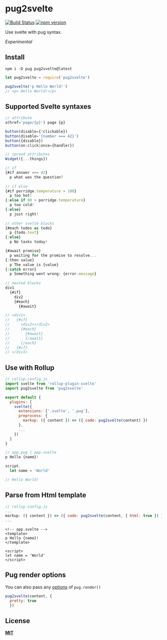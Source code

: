 # pug2svelte
[![Build Status](https://travis-ci.org/pynnl/pug2svelte.svg?branch=master)](https://travis-ci.org/pynnl/pug2svelte)
[![npm version](https://badge.fury.io/js/pug2svelte.svg)](https://badge.fury.io/js/pug2svelte)

Use svelte with pug syntax.

*Experimental*

## Install
```
npm i -D pug pug2svelte@latest
```
```javascript
let pug2svelte = require('pug2svelte')

pug2svelte('p Hello World!')
// <p> Hello World!</p>
```
## Supported Svelte syntaxes
```javascript
// attribute
a(href='page/{p}') page {p}

button(disable={!clickable})
button(disable='{number === 42}')
button({disable})
button(on:click|once={handler})

// spread attributes
Widget({...things})

// if
{#if answer === 42}
  p what was the question?
  
// if else
{#if porridge.temperature > 100}
  p too hot!
{:else if 80 > porridge.temperature}
  p too cold!
{:else}
  p just right!
  
// other svelte blocks
{#each todos as todo}
  p {todo.text}
{:else}
  p No tasks today!

{#await promise}
  p waiting for the promise to resolve...
{:then value}
  p The value is {value}
{:catch error}
  p Something went wrong: {error.message}
  
// nested blocks
div1
  {#if}
    div2
    {#each}
      {#await}

// <div1>
//   {#if}
//     <div2></div2>
//     {#each}
//       {#await}
//       {/await}
//     {/each}
//   {#if}
// </div1>
```

## Use with Rollup
```javascript
// rollup.config.js
import svelte from 'rollup-plugin-svelte'
import pug2svelte from 'pug2svelte'

export default {
  plugins: [
    svelte({
      extensions: ['.svelte', '.pug'],
      preprocess: {
        markup: ({ content }) => ({ code: pug2svelte(content) })
      },
      ...
    })
  ]
}
```
```javascript
// app.pug | app.svelte
p Hello {name}!

script.
  let name = 'World'

// Hello World!
```

## Parse from Html template
```javascript
// rollup.config.js
...
markup: ({ content }) => ({ code: pug2svelte(content, { html: true }) }),
...
```
```vue
<!-- app.svelte -->
<template>
p Hello {name}!
</template>

<script>
let name = 'World'
</script>
```

## Pug render options
You can also pass any [options](https://pugjs.org/api/reference.html#options) of `pug.render()`
```javascript
pug2svelte(content, {
  pretty: true
  })
```

## License
[**MIT**](https://github.com/pynnl/pug2svelte/blob/master/LICENSE)
